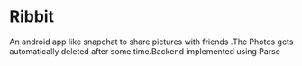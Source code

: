 # Ribbit
An android app like snapchat to share pictures with friends .The Photos gets automatically deleted after some time.Backend implemented using Parse
